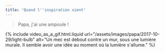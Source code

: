 ```yaml
---
title: 'Quand l''inspiration vient'
---
```


> Papa, j'ai une ampoule !

{% include video_as_a_gif.html.liquid
url="/assets/images/papa/2017-10-29/light-bulb"
alt="Un mec est debout contre un mur, sous une lumière murale. Il semble avoir une idée au moment où la lumière s'allume."
%}
